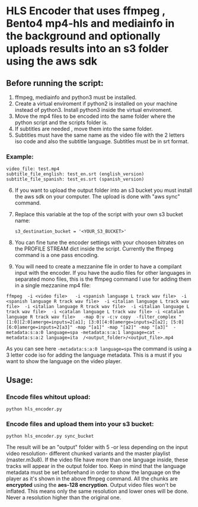 # HLS Encoder that uses ffmpeg , Bento4 mp4-hls and mediainfo in the background and optionally uploads results into an s3 folder using the aws sdk


## Before running the script:
1. ffmpeg, mediainfo and python3 must be installed.
2. Create a virtual enviroment if python2 is installed on your machine instead of python3. Install python3 inside the virtual enviroment.
3. Move the mp4 files to be encoded into the same folder where the python script and the scripts folder is.
4. If subtitles are needed , move them into the same folder.
5. Subtitles must have the same name as the video file with the 2 letters iso code and also the subtitle language. Subtitles must be in srt format.
 ### Example:
    video_file: test.mp4
    subtitle_file_english: test_en.srt (english_version)
    subtitle_file_spanish: test_es.srt (spanish_version)
6. If you want to upload the output folder into an s3 bucket you must install the aws sdk on your computer. The upload is done with "aws sync" command.
7. Replace this variable at the top of the script with your own s3 bucket name:
    
    `s3_destination_bucket = '<YOUR_S3_BUCKET>'`

8. You can fine tune the encoder settings with your choosen bitrates on the PROFILE STREAM dict inside the script.
Currently the ffmpeg command is a one pass encoding.

9. You will need to create a mezzanine file in order to have a compilant input with the encoder. If you have the audio files for other languages in separated mono files, this is the ffmpeg command I use for adding them in a single mezzanine mp4 file:

```shell
ffmpeg  -i <video file>   -i <spanish language L track wav file>  -i <spanish language R track wav file>  -i <italian language L track wav file>  -i <italian language R track wav file>  -i <italian language L track wav file>  -i <catalan language L track wav file> -i <catalan language R track wav file>   -map 0:v -c:v copy  -filter_complex "[1:0][2:0]amerge=inputs=2[a1]; [3:0][4:0]amerge=inputs=2[a2]; [5:0][6:0]amerge=inputs=2[a3]" -map "[a1]" -map "[a2]" -map "[a3]"  -metadata:s:a:0 language=spa -metadata:s:a:1 language=cat -metadata:s:a:2 language=ita  /<output_folder>/<output_file>.mp4 

```
As you can see here ` -metadata:s:a:0 language=spa ` the command is using a 3 letter code iso for adding the language metadata. This is a must if you want to show the language on the video player. 

## Usage:

### Encode files whitout upload:
`python hls_encoder.py`
### Encode files and upload them into your s3 bucket:
`python hls_encoder.py sync_bucket`

The result will be an "output" folder with 5 -or less depending on the input video resolution- different chunked variants and the master playlist (master.m3u8).  If the video file have more than one language inside, these tracks will appear in the output folder too. Keep in mind that the language metadata must be set beforehand in order to show the language on the player as it's shown in the above ffmpeg command.
All the chunks are **encrypted** using the **aes-128 encryption**. Output video files won't be inflated. This means only the same resolution and lower ones will be done. Never a resolution higher than the original one.